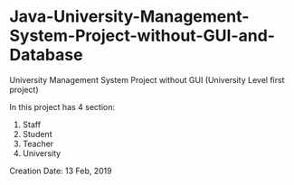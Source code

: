 # Java-University-Management-System-Project-without-GUI-and-Database
University Management System Project without GUI (University Level first project)

In this project has 4 section:
1. Staff
2. Student
3. Teacher
4. University

Creation Date: 13 Feb, 2019
